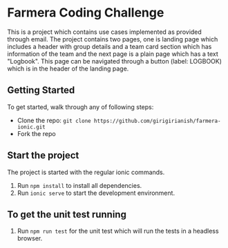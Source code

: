 # Farmera Coding Challenge

This is a project which contains use cases implemented as provided through email. The project contains two pages, one is landing page which includes a header with group details and a team
card section which has information of the team and the next page is a plain page which has a text "Logbook". This page can be navigated through a button (label: LOGBOOK) which is in the header of the landing page.

## Getting Started

To get started, walk through any of following steps:

- Clone the repo: `git clone https://github.com/girigirianish/farmera-ionic.git`
- Fork the repo

## Start the project

The project is started with the regular ionic commands.

1. Run `npm install` to install all dependencies.
2. Run `ionic serve` to start the development environment.

## To get the unit test running

1. Run `npm run test` for the unit test which will run the tests in a headless browser.
